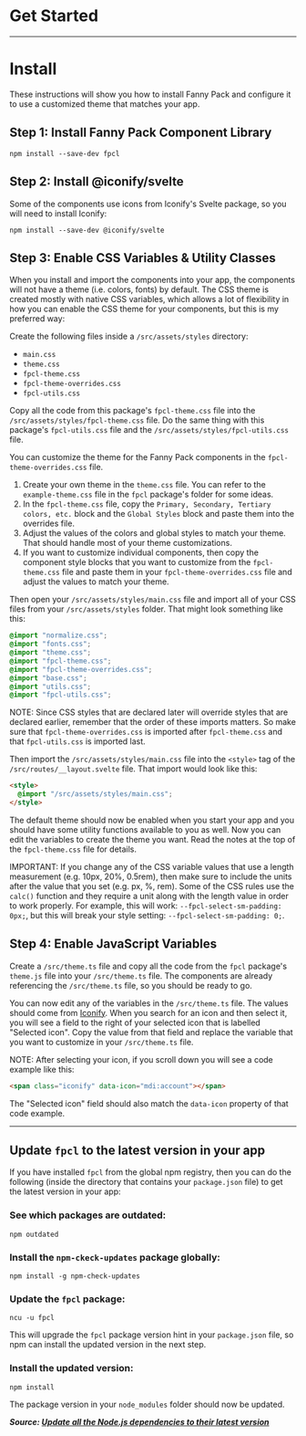 # Get Started

---

# Install
These instructions will show you how to install Fanny Pack and configure it to use a customized theme that matches your app.


## Step 1: Install Fanny Pack Component Library
```
npm install --save-dev fpcl
```


## Step 2: Install @iconify/svelte
Some of the components use icons from Iconify's Svelte package, so you will need to install Iconify:

```
npm install --save-dev @iconify/svelte
```


## Step 3: Enable CSS Variables & Utility Classes
When you install and import the components into your app, the components will not have a theme (i.e. colors, fonts) by default. The CSS theme is created mostly with native CSS variables, which allows a lot of flexibility in how you can enable the CSS theme for your components, but this is my preferred way:

Create the following files inside a `/src/assets/styles` directory:

* `main.css`
* `theme.css`
* `fpcl-theme.css`
* `fpcl-theme-overrides.css`
* `fpcl-utils.css`

Copy all the code from this package's `fpcl-theme.css` file into the `/src/assets/styles/fpcl-theme.css` file. Do the same thing with this package's `fpcl-utils.css` file and the `/src/assets/styles/fpcl-utils.css` file.

You can customize the theme for the Fanny Pack components in the `fpcl-theme-overrides.css` file. 
1. Create your own theme in the `theme.css` file. You can refer to the `example-theme.css` file in the `fpcl` package's folder for some ideas.
2. In the `fpcl-theme.css` file, copy the `Primary, Secondary, Tertiary colors, etc.` block and the `Global Styles` block and paste them into the overrides file. 
3. Adjust the values of the colors and global styles to match your theme. That should handle most of your theme customizations.
4. If you want to customize individual components, then copy the component style blocks that you want to customize from the `fpcl-theme.css` file and paste them in your `fpcl-theme-overrides.css` file and adjust the values to match your theme.

Then open your `/src/assets/styles/main.css` file and import all of your CSS files from your `/src/assets/styles` folder. That might look something like this:

```css
@import "normalize.css";
@import "fonts.css";
@import "theme.css";
@import "fpcl-theme.css";
@import "fpcl-theme-overrides.css";
@import "base.css";
@import "utils.css";
@import "fpcl-utils.css";
```

NOTE: Since CSS styles that are declared later will override styles that are declared earlier, remember that the order of these imports matters. So make sure that `fpcl-theme-overrides.css` is imported after `fpcl-theme.css` and that `fpcl-utils.css` is imported last.

Then import the `/src/assets/styles/main.css` file into the `<style>` tag of the `/src/routes/__layout.svelte` file. That import would look like this:

```html
<style>
  @import "/src/assets/styles/main.css";
</style>
```

The default theme should now be enabled when you start your app and you should have some utility functions available to you as well. Now you can edit the variables to create the theme you want. Read the notes at the top of the `fpcl-theme.css` file for details.

IMPORTANT: If you change any of the CSS variable values that use a length measurement (e.g. 10px, 20%, 0.5rem), then make sure to include the units after the value that you set (e.g. px, %, rem). Some of the CSS rules use the `calc()` function and they require a unit along with the length value in order to work properly. For example, this will work: `--fpcl-select-sm-padding: 0px;`, but this will break your style setting: `--fpcl-select-sm-padding: 0;`.


## Step 4: Enable JavaScript Variables
Create a `/src/theme.ts` file and copy all the code from the `fpcl` package's `theme.js` file into your `/src/theme.ts` file. The components are already referencing the `/src/theme.ts` file, so you should be ready to go.

You can now edit any of the variables in the `/src/theme.ts` file. The values should come from [Iconify](https://icon-sets.iconify.design/). When you search for an icon and then select it, you will see a field to the right of your selected icon that is labelled "Selected icon". Copy the value from that field and replace the variable that you want to customize in your `/src/theme.ts` file.

NOTE: After selecting your icon, if you scroll down you will see a code example like this:
```html
<span class="iconify" data-icon="mdi:account"></span>
```
The "Selected icon" field should also match the `data-icon` property of that code example.

---

## Update `fpcl` to the latest version in your app
If you have installed `fpcl` from the global npm registry, then you can do the following (inside the directory that contains your `package.json` file) to get the latest version in your app:

### See which packages are outdated:
```
npm outdated
```

### Install the `npm-ckeck-updates` package globally:
```
npm install -g npm-check-updates
```

### Update the `fpcl` package:
```
ncu -u fpcl
```
This will upgrade the `fpcl` package version hint in your `package.json` file, so npm can install the updated version in the next step.

### Install the updated version:
```
npm install
```
The package version in your `node_modules` folder should now be updated.


***Source: [Update all the Node.js dependencies to their latest version](https://nodejs.dev/learn/update-all-the-nodejs-dependencies-to-their-latest-version)***
